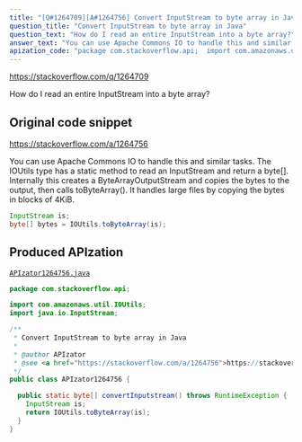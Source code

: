 ```yaml
---
title: "[Q#1264709][A#1264756] Convert InputStream to byte array in Java"
question_title: "Convert InputStream to byte array in Java"
question_text: "How do I read an entire InputStream into a byte array?"
answer_text: "You can use Apache Commons IO to handle this and similar tasks. The IOUtils type has a static method to read an InputStream and return a byte[]. Internally this creates a ByteArrayOutputStream and copies the bytes to the output, then calls toByteArray(). It handles large files by copying the bytes in blocks of 4KiB."
apization_code: "package com.stackoverflow.api;  import com.amazonaws.util.IOUtils; import java.io.InputStream;  /**  * Convert InputStream to byte array in Java  *  * @author APIzator  * @see <a href=\"https://stackoverflow.com/a/1264756\">https://stackoverflow.com/a/1264756</a>  */ public class APIzator1264756 {    public static byte[] convertInputstream() throws RuntimeException {     InputStream is;     return IOUtils.toByteArray(is);   } }"
---
```


https://stackoverflow.com/q/1264709

How do I read an entire InputStream into a byte array?



## Original code snippet

https://stackoverflow.com/a/1264756

You can use Apache Commons IO to handle this and similar tasks.
The IOUtils type has a static method to read an InputStream and return a byte[].
Internally this creates a ByteArrayOutputStream and copies the bytes to the output, then calls toByteArray(). It handles large files by copying the bytes in blocks of 4KiB.

```java
InputStream is;
byte[] bytes = IOUtils.toByteArray(is);
```

## Produced APIzation

[`APIzator1264756.java`](https://github.com/pasqualesalza/apization-temp-data/raw/master/apizations/java/APIzator1264756.java)

```java
package com.stackoverflow.api;

import com.amazonaws.util.IOUtils;
import java.io.InputStream;

/**
 * Convert InputStream to byte array in Java
 *
 * @author APIzator
 * @see <a href="https://stackoverflow.com/a/1264756">https://stackoverflow.com/a/1264756</a>
 */
public class APIzator1264756 {

  public static byte[] convertInputstream() throws RuntimeException {
    InputStream is;
    return IOUtils.toByteArray(is);
  }
}

```